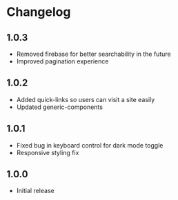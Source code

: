 # Changelog

## 1.0.3
- Removed firebase for better searchability in the future
- Improved pagination experience

## 1.0.2
- Added quick-links so users can visit a site easily
- Updated generic-components

## 1.0.1
- Fixed bug in keyboard control for dark mode toggle
- Responsive styling fix

## 1.0.0
- Initial release
